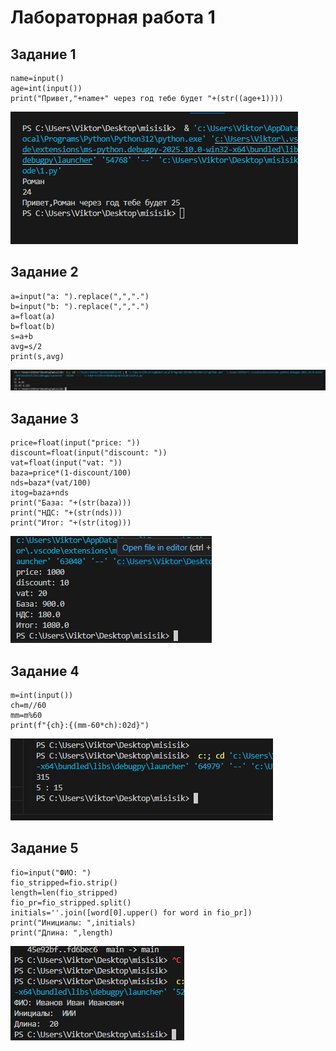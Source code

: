 # **Лабораторная работа 1**
## Задание 1
```
name=input()
age=int(input())
print("Привет,"+name+" через год тебе будет "+(str((age+1))))
```
![01](./images/01.png) 
## Задание 2
```
a=input("a: ").replace(",",".")
b=input("b: ").replace(",",".")
a=float(a)
b=float(b)
s=a+b
avg=s/2
print(s,avg)
```
![02](./images/02.png)
## Задание 3
```
price=float(input("price: "))
discount=float(input("discount: "))
vat=float(input("vat: "))
baza=price*(1-discount/100)
nds=baza*(vat/100)
itog=baza+nds
print("База: "+(str(baza)))
print("НДС: "+(str(nds)))
print("Итог: "+(str(itog)))
```
![03](./images/03.png)
## Задание 4
```
m=int(input())
ch=m//60
mm=m%60
print(f"{ch}:{(mm-60*ch):02d}")
```
![04](./images/04.png)
## Задание 5
```
fio=input("ФИО: ")
fio_stripped=fio.strip()
length=len(fio_stripped)
fio_pr=fio_stripped.split()
initials=''.join([word[0].upper() for word in fio_pr])
print("Инициалы: ",initials)
print("Длина: ",length)
```
![05](./images/05.png)
